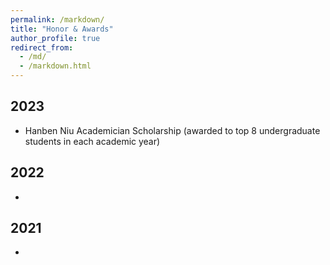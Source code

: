 ```yaml
---
permalink: /markdown/
title: "Honor & Awards"
author_profile: true
redirect_from: 
  - /md/
  - /markdown.html
---
```


## 2023
* Hanben Niu Academician Scholarship (awarded to top 8 undergraduate students in each academic year)

## 2022
* 

## 2021
 * 


